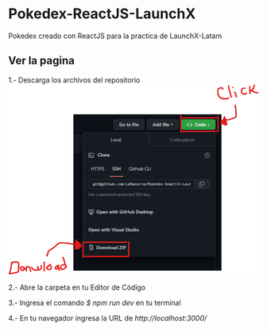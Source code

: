 # Pokedex-ReactJS-LaunchX

Pokedex creado con ReactJS para la practica de LaunchX-Latam

## Ver la pagina

1.- Descarga los archivos del repositorio
    ![download](https://github.com/LaMazorca/Pokedex-ReactJS-LaunchX/blob/main/download.png)

2.- Abre la carpeta en tu Editor de Código

3.- Ingresa el comando *$ npm run dev* en tu terminal

4.- En tu navegador ingresa la URL de *http://localhost:3000/*
